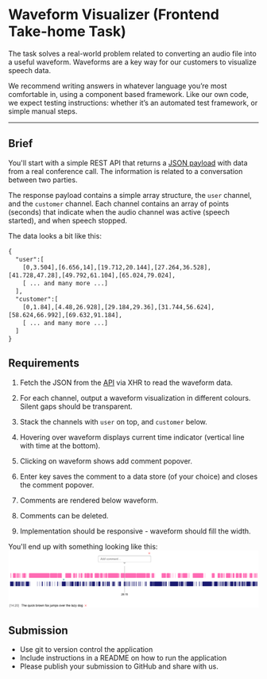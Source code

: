 # Waveform Visualizer (Frontend Take-home Task)

The task solves a real-world problem related to converting an audio file into a useful waveform. Waveforms are a key way for our customers to visualize speech data.

We recommend writing answers in whatever language you’re most comfortable in, using a component based framework. Like our own code, we expect testing instructions: whether it’s an automated test framework, or simple manual steps.

---

## Brief

You'll start with a simple REST API that returns a [JSON payload](https://rawgit.com/jiminny/join-the-team/master/assets/wavedata.json) with data from a real conference call. The information is related to a conversation between two parties. 

The response payload contains a simple array structure, the `user` channel, and the `customer` channel. Each channel contains an array of points (seconds) that indicate when the audio channel was active (speech started), and when speech stopped.

The data looks a bit like this:

```
{
  "user":[
    [0,3.504],[6.656,14],[19.712,20.144],[27.264,36.528],[41.728,47.28],[49.792,61.104],[65.024,79.024],
    [ ... and many more ...]
  ],
  "customer":[
    [0,1.84],[4.48,26.928],[29.184,29.36],[31.744,56.624],[58.624,66.992],[69.632,91.184],
    [ ... and many more ...]
  ]
}
```

## Requirements

1. Fetch the JSON from the [API](https://rawgit.com/jiminny/join-the-team/master/assets/wavedata.json) via XHR to read the waveform data.

2. For each channel, output a waveform visualization in different colours. Silent gaps should be transparent.

3. Stack the channels with `user` on top, and `customer` below.

4. Hovering over waveform displays current time indicator (vertical line with time at the bottom).

5. Clicking on waveform shows add comment popover.

6. Enter key saves the comment to a data store (of your choice) and closes the comment popover.

7. Comments are rendered below waveform.

8. Comments can be deleted.

9. Implementation should be responsive - waveform should fill the width.


You'll end up with something looking like this:
![waveform](./assets/waveform.png?raw=true "Waveform")

## Submission

* Use git to version control the application
* Include instructions in a README on how to run the application
* Please publish your submission to GitHub and share with us.
